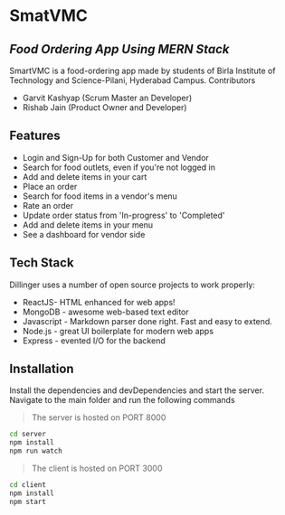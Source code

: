 # SmatVMC
## _Food Ordering App Using MERN Stack_


SmartVMC is a food-ordering app made by students of Birla Institute of Technology and Science-Pilani, Hyderabad Campus.
Contributors

- Garvit Kashyap (Scrum Master an Developer)
- Rishab Jain (Product Owner and Developer)

## Features

- Login and Sign-Up for both Customer and Vendor
- Search for food outlets, even if you're not logged in
- Add and delete items in your cart
- Place an order
- Search for food items in a vendor's menu
- Rate an order
- Update order status from 'In-progress' to 'Completed'
- Add and delete items in your menu
- See a dashboard for vendor side



## Tech Stack

Dillinger uses a number of open source projects to work properly:

- ReactJS- HTML enhanced for web apps!
- MongoDB - awesome web-based text editor
- Javascript - Markdown parser done right. Fast and easy to extend.
- Node.js - great UI boilerplate for modern web apps
- Express - evented I/O for the backend


## Installation



Install the dependencies and devDependencies and start the server. Navigate to the main folder and run the following commands

 > The server is hosted on PORT 8000 
```sh
cd server
npm install
npm run watch
```
> The client is hosted on PORT 3000
```sh
cd client
npm install
npm start
```
